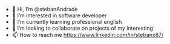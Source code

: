 - 👋 Hi, I’m @stebanAndrade
- 👀 I’m interested in software developer
- 🌱 I’m currently learning professional english
- 💞️ I’m looking to collaborate on projects of my interesting
- 📫 How to reach me https://www.linkedin.com/in/stebanx87/

<!---
steban82/steban82 is a ✨ special ✨ repository because its `README.md` (this file) appears on your GitHub profile.
You can click the Preview link to take a look at your changes.
--->
